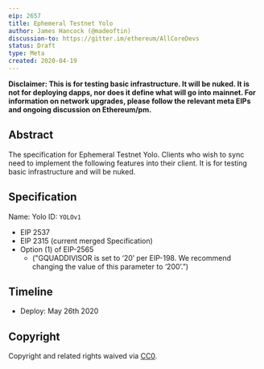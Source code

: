 ```yaml
---
eip: 2657
title: Ephemeral Testnet Yolo
author: James Hancock (@madeoftin)
discussion-to: https://gitter.im/ethereum/AllCoreDevs
status: Draft
type: Meta
created: 2020-04-19
---
```


**Disclaimer: This is for testing basic infrastructure. It will be nuked. It is not for deploying dapps, nor does it define what will go into mainnet. For information on network upgrades, please follow the relevant meta EIPs and ongoing discussion on Ethereum/pm.**

## Abstract

The specification for Ephemeral Testnet Yolo. Clients who wish to sync need to implement the following features into their client. It is for testing basic infrastructure and will be nuked.

## Specification 

Name: Yolo
ID: `YOLOv1`

  - EIP 2537
  - EIP 2315 (current merged Specification)
  - Option (1) of EIP-2565 
    - ("GQUADDIVISOR is set to ‘20’ per EIP-198. We recommend changing the value of this parameter to ‘200’.”)


## Timeline

 - Deploy: May 26th 2020


## Copyright
Copyright and related rights waived via [CC0](https://creativecommons.org/publicdomain/zero/1.0/).
